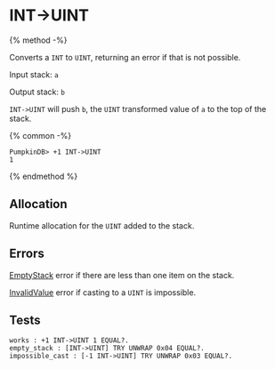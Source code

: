 INT->UINT
===

{% method -%}

Converts a `INT` to `UINT`, returning an error if
that is not possible.

Input stack: `a`

Output stack: `b`

`INT->UINT` will push `b`, the `UINT` transformed value of
`a` to the top of the stack.

{% common -%}

```
PumpkinDB> +1 INT->UINT
1
```

{% endmethod %}

## Allocation

Runtime allocation for the `UINT` added to the stack.

## Errors

[EmptyStack](../errors/EmptyStack.md) error if there are less than one item on the stack.

[InvalidValue](../errors/InvalidValue.md) error if casting to a `UINT` is impossible.

## Tests

```test
works : +1 INT->UINT 1 EQUAL?.
empty_stack : [INT->UINT] TRY UNWRAP 0x04 EQUAL?.
impossible_cast : [-1 INT->UINT] TRY UNWRAP 0x03 EQUAL?.
```
